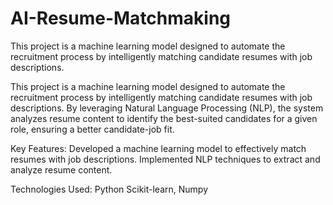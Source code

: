 # AI-Resume-Matchmaking
This project is a machine learning model designed to automate the recruitment process by intelligently matching candidate resumes with job descriptions.

This project is a machine learning model designed to automate the recruitment process by intelligently matching candidate resumes with job descriptions. By leveraging Natural Language Processing (NLP), the system analyzes resume content to identify the best-suited candidates for a given role, ensuring a better candidate-job fit.

Key Features:
Developed a machine learning model to effectively match resumes with job descriptions.
Implemented NLP techniques to extract and analyze resume content.

Technologies Used:
Python 
Scikit-learn, Numpy 
